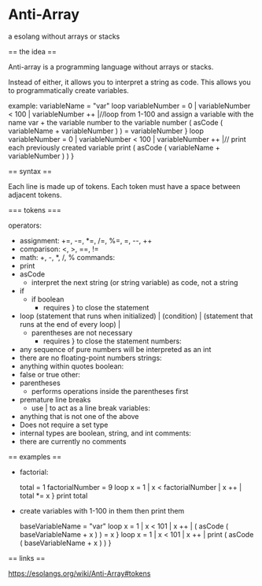 # Anti-Array
a esolang without arrays or stacks

== the idea ==

Anti-array is a programming language without arrays or stacks.

Instead of either, it allows you to interpret a string as code. This allows you to programmatically create variables.

example:
  variableName = "var"
  loop variableNumber = 0 | variableNumber < 100 | variableNumber ++ |//loop from 1-100 and assign a variable with the name var + the variable number to the variable number
    ( asCode ( variableName + variableNumber ) ) = variableNumber
  }
  loop variableNumber = 0 | variableNumber < 100 | variableNumber ++ |// print each previously created variable
    print ( asCode ( variableName + variableNumber ) )
  }

== syntax ==

Each line is made up of tokens. Each token must have a space between adjacent tokens.

=== tokens ===

operators:
* assignment: +=, -=, *=, /=, %=, =, --, ++
* comparison: <, >, ==, !=
* math: +, -, *, /, %
commands:
* print
* asCode
  * interpret the next string (or string variable) as code, not a string
* if
	* if boolean
        * requires } to close the statement
* loop (statement that runs when initialized) | (condition) | (statement that runs at the end of every loop) |
	* parentheses are not necessary
        * requires } to close the statement
numbers:
* any sequence of pure numbers will be interpreted as an int
* there are no floating-point numbers
strings:
* anything within quotes
boolean:
* false or true
other:
* parentheses
  * performs operations inside the parentheses first
* premature line breaks
	* use | to act as a line break
variables:
* anything that is not one of the above
* Does not require a set type
* internal types are boolean, string, and int
comments:
* there are currently no comments

== examples ==

* factorial:

	total = 1
	factorialNumber = 9
	loop x = 1 | x < factorialNumber | x ++ |
		total *= x
	}
	print total

* create variables with 1-100 in them then print them

	baseVariableName = "var"
	loop x = 1 | x < 101 | x ++ |
		( asCode ( baseVariableName + x ) ) = x
	}
	loop x = 1 | x < 101 | x ++ |
		print ( asCode ( baseVariableName + x ) )
	}      

== links ==

https://esolangs.org/wiki/Anti-Array#tokens
